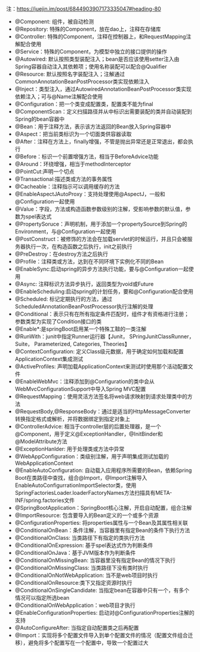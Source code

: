 注：https://juejin.im/post/6844903907173335047#heading-80
- @Component: 组件，被自动检测
- @Repository: 特殊的Component，放在dao上，注释在存储库
- @Controller: 特殊的Component，注释在控制器上，和RequestMapping注解配合使用
- @Service：特殊的Component，为模型中独立的接口提供的操作
- @Autowired: 默认按照类型装配注入；bean是否应该使用setter注入由Spring容器自动注入其依赖项；使用名称装配可以配合@Qualifier
- @Resource: 默认按照名字装配注入；注解通过CommonAnnotationBeanPostProcessor类实现依赖注入
- @Inject：类型注入，通过AutowiredAnnotationBeanPostProcessor类实现依赖注入；可与@Name注解配合使用
- @Configuration：把一个类变成配置类，配置类不能为final
- @ComponentScan：定义扫描路径并从中标识出需要装配的类并自动装配到Spring的bean容器中
- @Bean：用于注释方法，表示该方法返回的Bean放入Spring容器中
- @Aspect：把当前类标识为一个切面类供容器读取
- @After：注释在方法上，finally增强，不管是抛出异常还是正常退出，都会执行
- @Before：标识一个前置增强方法，相当于BeforeAdvice功能
- @Around：环绕增强，相当于methodInterceptor
- @PointCut:声明一个切点
- @Transactional:描述类或方法的事务属性
- @Cacheable：注释指示可以调用缓存的方法
- @EnableAspectJAutoProxy：支持处理使用@AspectJ，一般和@Configuration一起使用
- @Value：字段，方法或构造函数参数级别的注解，受影响参数的默认值，参数为spel表达式
- @PropertySoruce：声明机制，用于添加一个propertySource到Spring的Environment，与@Configuration一起使用
- @PostConstruct：被修饰的方法会在加载servlet的时候运行，并且只会被服务器执行一次，在构造函数之后执行，init之前执行
- @PreDestroy：在destroy方法之后执行
- @Profile：注释类或方法，达到在不同环境下实例化不同的Bean
- @EnableSync:启动spring的异步方法执行功能，要与@Configuration一起使用
- @Async: 注释标识方法异步执行，返回类型为void或Future
- @EnableScheduling:启动spring的计划任务，要和@Configuration配合使用
- @Scheduled: 标记定期执行的方法，通过ScheduledAnnotationBeanPostProcessor执行注解的处理
- @Conditional：表示只有在所有指定条件匹配时，组件才有资格进行注册；参数类型为实现了Condition接口的类
- @Enable*:是springBoot启用某一个特殊工鞥的一类注解
- @RunWith：junit中指定Runner运行器【Junit， SPringJunitClassRunner，Suite， Parameterized, Categories, Theories】
- @ContextConfiguration: 定义Class级元数据，用于确定如何加载和配置ApplicationContext集成测试
- @ActiveProfiles: 声明加载ApplicationContext来测试时使用那个活动配置文件
- @EnableWebMvc：注释添加到@Configuration的类中会从WebMvcConfigurationSupport中导入Spring MVC配置
- @RequestMapping：使用灵活方法签名将web请求映射到请求处理类中的方法
- @RequestBody,@ResponseBody：通过是适当的HttpMessageConverter转换指定格式或解析，并将数据绑定到指定对象上
- @ControllerAdvice: 相当于controller层的后置处理器，是一个@Component，用于定义@ExceptionHandler，@InitBinder和@ModelAttribute方法
- @ExceptionHanlder: 用于处理类或方法中异常
- @WebAppConfiguration：类级别注解，用于声明集成测试加载的WebApplicationContext
- @EnableAutoConfiguration: 自动载入应用程序所需要的Bean，依赖Spring Boot在类路径中查找，组合@Import，@Import注解导入EnableAutoConfigurrationImportSelector类，使用SpringFactoriesLoader.loaderFactoryNames方法扫描具有META-INF/spring.factories文件
- @SpringBootApplication：SpringBoot核心注解，开启自动配置，组合注解
- @ImportResource: 包含要导入的Bean定义的一个或多个资源
- @ConfigurationProperties: 将properties属性与一个Bean及其属性相关联
- @ConditionalOnBean：条件注解，当容器里有指定Bean的条件下执行方法
- @ConditionalOnClass: 当类路径下有指定的类执行方法
- @ConditionalOnExpression: 基于spel表达式作为判断条件
- @ConditionalOnJava：基于JVM版本作为判断条件
- @ConditionalOnMissingBean: 当容器里没有指定Bean的情况下执行
- @ConditionalOnMissingClass: 当类路径下没有类时执行
- @ConditionalOnNotWebApplication: 当不是web项目时执行
- @ConditionalOnResource:类下又指定资源时执行
- @ConditionalOnSingleCandidate: 当指定bean在容器中只有一个，有多个情况可以指定所选bean
- @ConditionalOnWebApplication：web项目才执行
- @EnableConfigurationProperties: 启动对@ConfigurationProperties注解的支持
- @AutoConfigureAfter: 当指定自动配置类之后再配置
- @Import：实现将多个配置文件导入到单个配置文件的情况（配置文件组合迁移），避免将多个配置写在一个配置中，导致一个配置过大
